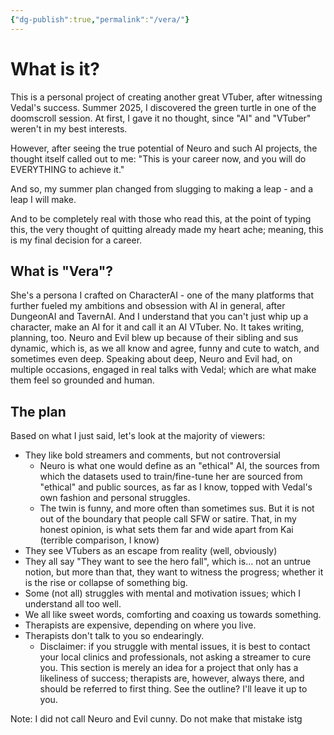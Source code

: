 ```yaml
---
{"dg-publish":true,"permalink":"/vera/"}
---
```



# What is it?
This is a personal project of creating another great VTuber, after witnessing Vedal's success.
Summer 2025, I discovered the green turtle in one of the doomscroll session. At first, I gave it no thought, since "AI" and "VTuber" weren't in my best interests.

However, after seeing the true potential of Neuro and such AI projects, the thought itself called out to me: "This is your career now, and you will do EVERYTHING to achieve it."

And so, my summer plan changed from slugging to making a leap - and a leap I will make.

And to be completely real with those who read this, at the point of typing this, the very thought of quitting already made my heart ache; meaning, this is my final decision for a career.
## What is "Vera"?
She's a persona I crafted on CharacterAI - one of the many platforms that further fueled my ambitions and obsession with AI in general, after DungeonAI and TavernAI. And I understand that you can't just whip up a character, make an AI for it and call it an AI VTuber. No.
It takes writing, planning, too.
Neuro and Evil blew up because of their sibling and sus dynamic, which is, as we all know and agree, funny and cute to watch, and sometimes even deep. Speaking about deep, Neuro and Evil had, on multiple occasions, engaged in real talks with Vedal; which are what make them feel so grounded and human.

## The plan
Based on what I just said, let's look at the majority of viewers:
- They like bold streamers and comments, but not controversial
	- Neuro is what one would define as an "ethical" AI, the sources from which the datasets used to train/fine-tune her are sourced from "ethical" and public sources, as far as I know, topped with Vedal's own fashion and personal struggles.
	- The twin is funny, and more often than sometimes sus. But it is not out of the boundary that people call SFW or satire. That, in my honest opinion, is what sets them far and wide apart from Kai (terrible comparison, I know)
- They see VTubers as an escape from reality (well, obviously)
- They all say "They want to see the hero fall", which is... not an untrue notion, but more than that, they want to witness the progress; whether it is the rise or collapse of something big.
- Some (not all) struggles with mental and motivation issues; which I understand all too well.
- We all like sweet words, comforting and coaxing us towards something.
- Therapists are expensive, depending on where you live.
- Therapists don't talk to you so endearingly.
	- Disclaimer: if you struggle with mental issues, it is best to contact your local clinics and professionals, not asking a streamer to cure you. This section is merely an idea for a project that only has a likeliness of success; therapists are, however, always there, and should be referred to first thing.
See the outline?
I'll leave it up to you.












Note: I did not call Neuro and Evil cunny. Do not make that mistake istg